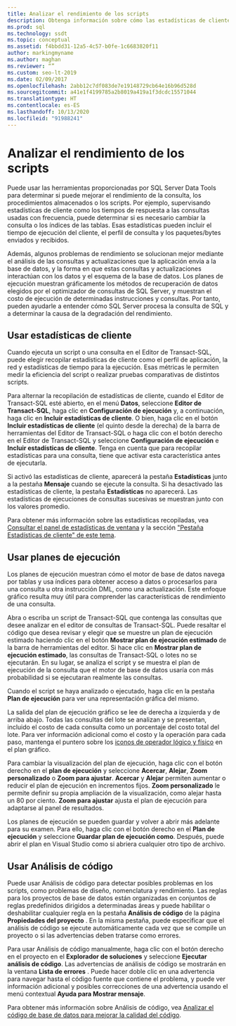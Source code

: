 ```yaml
---
title: Analizar el rendimiento de los scripts
description: Obtenga información sobre cómo las estadísticas de cliente, los planes de ejecución y Code Analysis de SQL Server Data Tools pueden ayudar a mejorar el rendimiento de las consultas, los procedimientos almacenados y los scripts.
ms.prod: sql
ms.technology: ssdt
ms.topic: conceptual
ms.assetid: f4bbdd31-12a5-4c57-b0fe-1c6683820f11
author: markingmyname
ms.author: maghan
ms.reviewer: “”
ms.custom: seo-lt-2019
ms.date: 02/09/2017
ms.openlocfilehash: 2abb12c7df083de7e19148729cb64e16b96d528d
ms.sourcegitcommit: a41e1f4199785a2b8019a419a1f3dcdc15571044
ms.translationtype: HT
ms.contentlocale: es-ES
ms.lasthandoff: 10/13/2020
ms.locfileid: "91988241"
---
```

# <a name="analyze-script-performance"></a>Analizar el rendimiento de los scripts

Puede usar las herramientas proporcionadas por SQL Server Data Tools para determinar si puede mejorar el rendimiento de la consulta, los procedimientos almacenados o los scripts. Por ejemplo, supervisando estadísticas de cliente como los tiempos de respuesta a las consultas usadas con frecuencia, puede determinar si es necesario cambiar la consulta o los índices de las tablas. Esas estadísticas pueden incluir el tiempo de ejecución del cliente, el perfil de consulta y los paquetes/bytes enviados y recibidos.  
  
Además, algunos problemas de rendimiento se solucionan mejor mediante el análisis de las consultas y actualizaciones que la aplicación envía a la base de datos, y la forma en que estas consultas y actualizaciones interactúan con los datos y el esquema de la base de datos. Los planes de ejecución muestran gráficamente los métodos de recuperación de datos elegidos por el optimizador de consultas de SQL Server, y muestran el costo de ejecución de determinadas instrucciones y consultas. Por tanto, pueden ayudarle a entender cómo SQL Server procesa la consulta de SQL y a determinar la causa de la degradación del rendimiento.  
  
## <a name="using-client-statistics"></a>Usar estadísticas de cliente  
Cuando ejecuta un script o una consulta en el Editor de Transact\-SQL, puede elegir recopilar estadísticas de cliente como el perfil de aplicación, la red y estadísticas de tiempo para la ejecución. Esas métricas le permiten medir la eficiencia del script o realizar pruebas comparativas de distintos scripts.  
  
Para alternar la recopilación de estadísticas de cliente, cuando el Editor de Transact\-SQL esté abierto, en el menú **Datos**, seleccione **Editor de Transact\-SQL**, haga clic en **Configuración de ejecución** y, a continuación, haga clic en **Incluir estadísticas de cliente**. O bien, haga clic en el botón **Incluir estadísticas de cliente** (el quinto desde la derecha) de la barra de herramientas del Editor de Transact\-SQL o haga clic con el botón derecho en el Editor de Transact\-SQL y seleccione **Configuración de ejecución** e **Incluir estadísticas de cliente**. Tenga en cuenta que para recopilar estadísticas para una consulta, tiene que activar esta característica antes de ejecutarla.  
  
Si activó las estadísticas de cliente, aparecerá la pestaña **Estadísticas** junto a la pestaña **Mensaje** cuando se ejecute la consulta. Si ha desactivado las estadísticas de cliente, la pestaña **Estadísticas** no aparecerá. Las estadísticas de ejecuciones de consultas sucesivas se muestran junto con los valores promedio.  
  
Para obtener más información sobre las estadísticas recopiladas, vea [Consultar el panel de estadísticas de ventana](https://msdn.microsoft.com/library/aa216969(SQL.80).aspx) y la sección ["Pestaña Estadísticas de cliente" de este tema](/previous-versions/visualstudio/visual-studio-2010/aa833205(v=vs.100)).  
  
## <a name="using-execution-plans"></a>Usar planes de ejecución  
Los planes de ejecución muestran cómo el motor de base de datos navega por tablas y usa índices para obtener acceso a datos o procesarlos para una consulta u otra instrucción DML, como una actualización. Este enfoque gráfico resulta muy útil para comprender las características de rendimiento de una consulta.  
  
Abra o escriba un script de Transact\-SQL que contenga las consultas que desee analizar en el editor de consultas de Transact\-SQL. Puede resaltar el código que desea revisar y elegir que se muestre un plan de ejecución estimado haciendo clic en el botón **Mostrar plan de ejecución estimado** de la barra de herramientas del editor. Si hace clic en **Mostrar plan de ejecución estimado**, las consultas de Transact\-SQL o lotes no se ejecutarán. En su lugar, se analiza el script y se muestra el plan de ejecución de la consulta que el motor de base de datos usaría con más probabilidad si se ejecutaran realmente las consultas.  
  
Cuando el script se haya analizado o ejecutado, haga clic en la pestaña **Plan de ejecución** para ver una representación gráfica del mismo.  
  
La salida del plan de ejecución gráfico se lee de derecha a izquierda y de arriba abajo. Todas las consultas del lote se analizan y se presentan, incluido el costo de cada consulta como un porcentaje del costo total del lote. Para ver información adicional como el costo y la operación para cada paso, mantenga el puntero sobre los [iconos de operador lógico y físico](/previous-versions/sql/sql-server-2008-r2/ms175913(v=sql.105)) en el plan gráfico.  
  
Para cambiar la visualización del plan de ejecución, haga clic con el botón derecho en el **plan de ejecución** y seleccione **Acercar**, **Alejar**, **Zoom personalizado** o **Zoom para ajustar**. **Acercar** y **Alejar** permiten aumentar o reducir el plan de ejecución en incrementos fijos. **Zoom personalizado** le permite definir su propia ampliación de la visualización, como alejar hasta un 80 por ciento.  **Zoom para ajustar** ajusta el plan de ejecución para adaptarse al panel de resultados.  
  
Los planes de ejecución se pueden guardar y volver a abrir más adelante para su examen. Para ello, haga clic con el botón derecho en el **Plan de ejecución** y seleccione **Guardar plan de ejecución como**. Después, puede abrir el plan en Visual Studio como si abriera cualquier otro tipo de archivo.  
  
## <a name="using-code-analysis"></a>Usar Análisis de código  
Puede usar Análisis de código para detectar posibles problemas en los scripts, como problemas de diseño, nomenclatura y rendimiento.  Las reglas para los proyectos de base de datos están organizadas en conjuntos de reglas predefinidos dirigidos a determinadas áreas y puede habilitar o deshabilitar cualquier regla en la pestaña **Análisis de código** de la página **Propiedades del proyecto** . En la misma pestaña, puede especificar que el análisis de código se ejecute automáticamente cada vez que se compile un proyecto o si las advertencias deben tratarse como errores.  
  
Para usar Análisis de código manualmente, haga clic con el botón derecho en el proyecto en el **Explorador de soluciones** y seleccione **Ejecutar análisis de código**. Las advertencias de análisis de código se mostrarán en la ventana **Lista de errores** . Puede hacer doble clic en una advertencia para navegar hasta el código fuente que contiene el problema, y puede ver información adicional y posibles correcciones de una advertencia usando el menú contextual **Ayuda para Mostrar mensaje**.  
  
Para obtener más información sobre Análisis de código, vea [Analizar el código de base de datos para mejorar la calidad del código](/previous-versions/visualstudio/visual-studio-2010/dd172133(v=vs.100)).  
